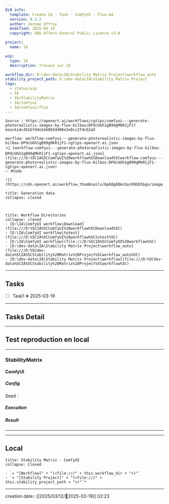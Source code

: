 ```yaml
---
ELN info:
  template: Create IA - Task - ComFyUI - Flux.md
  version: 0.3.2
  author: Jerome Offroy
  modified: 2025-03-19
  copyright: GNU Affero General Public License v3.0

project:
  name: IA

wip:
  type: IA
  description: Travaux sur IA

workflow_dir: D:\dev-data\IA\Stability Matrix Project\workflow_auto
stability_project_path: D:\dev-data\IA\Stability Matrix Project
tags:
  - status/wip
  - IA
  - IA/StabilityMatrix
  - IA/comfyui
  - IA/comfyui/flux
---
```

````ad-tip
Source : https://openart.ai/workflows/cgtips/comfyui---generate-photorealistic-images-by-flux-bilbox/DPdcUGh1gB99gMkR1jF1?msockid=361bfd4e2eb863dd06e2e8cc2f4c62a5

worflow: workflow-comfyui---generate-photorealistic-images-by-flux-bilbox-DPdcUGh1gB99gMkR1jF1-cgtips-openart.ai.json
⭐🚧 [workflow-comfyui---generate-photorealistic-images-by-flux-bilbox-DPdcUGh1gB99gMkR1jF1-cgtips-openart.ai.json](file:///D:%5CIA%5CComfyUI%20workflow%5CDownload%5Cworkflow-comfyui---generate-photorealistic-images-by-flux-bilbox-DPdcUGh1gB99gMkR1jF1-cgtips-openart.ai.json)
✅ #todo

![](https://cdn.openart.ai/workflow_thumbnails/6p68g6DmcGocK9Gb5bgn/image_30ih7M9N_1724082669668_raw.jpg)
````

````ad-quote
title: Generation data
collapse: closed



````


```ad-info
title: Workflow Directories
collapse: closed
- [D:\IA\ComfyUI workflow\Download](file:///D:%5CIA%5CComfyUI%20workflow%5CDownload%5C)
- [D:\IA\ComfyUI workflow\totest](file:///D:%5CIA%5CComfyUI%20workflow%5Ctotest%5C)
- [D:\IA\ComfyUI workflow](file:///D:%5CIA%5CComfyUI%20workflow%5C)
- [D:\dev-data\IA\Stability Matrix Project\workflow_auto](file:///D:%5Cdev-data%5CIA%5CStability%20Matrix%20Project%5Cworkflow_auto%5C)
- [D:\dev-data\IA\Stability Matrix Project\workflow](file:///D:%5Cdev-data%5CIA%5CStability%20Matrix%20Project%5Cworkflow%5C)
```



---
## Tasks
- [ ] Task1 ➕ 2025-03-19

---
## Tasks Detail





---

## Test reproduction en local

---
### StabilityMatrix 

#### ComfyUI 
##### Config
Seed : 
##### Execution
##### Result

---





---
## Local

```ad-tip
title: Stability Matrix - ComfyUI
collapse: Closed

- `= "[Workflow]" + "(<file:///" + this.workflow_dir + ">)"`
- `= "[Stability Project]" + "(<file:///" + this.stability_project_path + ">)"`*
```

---
creation date:: [[2025/03/12/📒2025-03-19]]  02:23


